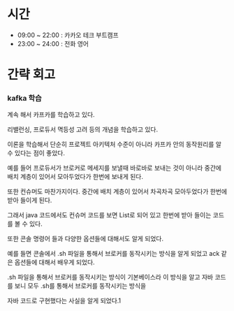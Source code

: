 # 시간
- 09:00 ~ 22:00 : 카카오 테크 부트캠프
- 23:00 ~ 24:00 : 전화 영어

# 간략 회고

### kafka 학습

계속 해서 카프카를 학습하고 있다.

리밸런싱, 프로듀서 멱등성 고려 등의 개념을 학습하고 있다.

이론을 학습해서 단순히 프로젝트 아키텍처 수준이 아니라 카프카 안의 동작원리를 알 수 있다는 점이 좋았다.

예를 들어 프로듀서가 브로커로 메세지를 보낼때 바로바로 보내는 것이 아니라 중간에 배치 계층이 있어서 모아두었다가 한번에 보내게 된다.

또한 컨슈머도 마찬가지이다. 중간에 배치 계층이 있어서 차곡차곡 모아두었다가 한번에 받아 들이게 된다.

그래서 java 코드에서도 컨슈머 코드를 보면 List로 되어 있고 한번에 받아 들이는 코드를 볼 수 있다.

또한 콘솔 명령어 들과 다양한 옵션들에 대해서도 알게 되었다.

예를 들면 콘솔에서 .sh 파일을 통해서 브로커를 동작시키는 방식을 알게 되었고 ack 같은 옵션들에 대해서 배우게 되었다.

.sh 파일을 통해서 브로커를 동작시키는 방식이 기본베이스라 이 방식을 알고 자바 코드를 보니 모두 .sh를 통해서 브로커를 동작시키는 방식을

자바 코드로 구현했다는 사실을 알게 되었다.1